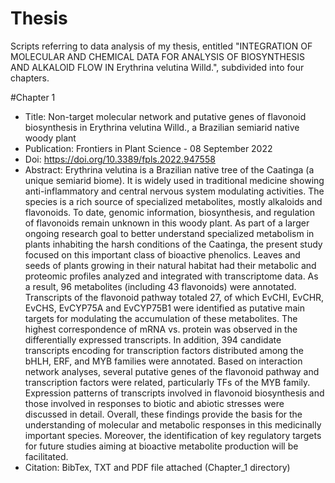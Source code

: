 # Thesis

Scripts referring to data analysis of my thesis, entitled "INTEGRATION OF MOLECULAR AND CHEMICAL DATA FOR ANALYSIS OF BIOSYNTHESIS AND ALKALOID FLOW IN Erythrina velutina Willd.", subdivided into four chapters.

#Chapter 1

- Title: Non-target molecular network and putative genes of flavonoid biosynthesis in Erythrina velutina Willd., a Brazilian semiarid native woody plant
- Publication: Frontiers in Plant Science - 08 September 2022
- Doi: https://doi.org/10.3389/fpls.2022.947558
- Abstract: Erythrina velutina is a Brazilian native tree of the Caatinga (a unique semiarid biome). It is widely used in traditional medicine showing anti-inflammatory and central nervous system modulating activities. The species is a rich source of specialized metabolites, mostly alkaloids and flavonoids. To date, genomic information, biosynthesis, and regulation of flavonoids remain unknown in this woody plant. As part of a larger ongoing research goal to better understand specialized metabolism in plants inhabiting the harsh conditions of the Caatinga, the present study focused on this important class of bioactive phenolics. Leaves and seeds of plants growing in their natural habitat had their metabolic and proteomic profiles analyzed and integrated with transcriptome data. As a result, 96 metabolites (including 43 flavonoids) were annotated. Transcripts of the flavonoid pathway totaled 27, of which EvCHI, EvCHR, EvCHS, EvCYP75A and EvCYP75B1 were identified as putative main targets for modulating the accumulation of these metabolites. The highest correspondence of mRNA vs. protein was observed in the differentially expressed transcripts. In addition, 394 candidate transcripts encoding for transcription factors distributed among the bHLH, ERF, and MYB families were annotated. Based on interaction network analyses, several putative genes of the flavonoid pathway and transcription factors were related, particularly TFs of the MYB family. Expression patterns of transcripts involved in flavonoid biosynthesis and those involved in responses to biotic and abiotic stresses were discussed in detail. Overall, these findings provide the basis for the understanding of molecular and metabolic responses in this medicinally important species. Moreover, the identification of key regulatory targets for future studies aiming at bioactive metabolite production will be facilitated.
- Citation: BibTex, TXT and PDF file attached (Chapter_1 directory)
